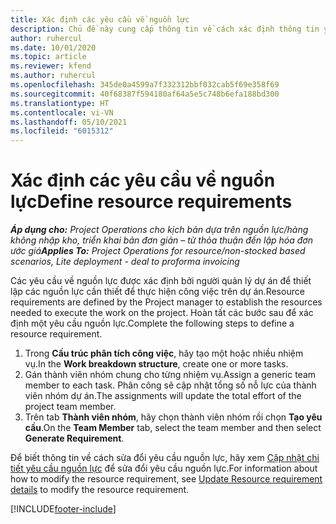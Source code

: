 ```yaml
---
title: Xác định các yêu cầu về nguồn lực
description: Chủ đề này cung cấp thông tin về cách xác định thông tin yêu cầu nguồn lực.
author: ruhercul
ms.date: 10/01/2020
ms.topic: article
ms.reviewer: kfend
ms.author: ruhercul
ms.openlocfilehash: 345de0a4599a7f332312bbf032cab5f69e358f69
ms.sourcegitcommit: 40f68387f594180af64a5e5c748b6efa188bd300
ms.translationtype: HT
ms.contentlocale: vi-VN
ms.lasthandoff: 05/10/2021
ms.locfileid: "6015312"
---
```

# <a name="define-resource-requirements"></a><span data-ttu-id="5792b-103">Xác định các yêu cầu về nguồn lực</span><span class="sxs-lookup"><span data-stu-id="5792b-103">Define resource requirements</span></span>

<span data-ttu-id="5792b-104">_**Áp dụng cho:** Project Operations cho kịch bản dựa trên nguồn lực/hàng không nhập kho, triển khai bản đơn giản – từ thỏa thuận đến lập hóa đơn ước giá_</span><span class="sxs-lookup"><span data-stu-id="5792b-104">_**Applies To:** Project Operations for resource/non-stocked based scenarios, Lite deployment - deal to proforma invoicing_</span></span>

<span data-ttu-id="5792b-105">Các yêu cầu về nguồn lực được xác định bởi người quản lý dự án để thiết lập các nguồn lực cần thiết để thực hiện công việc trên dự án.</span><span class="sxs-lookup"><span data-stu-id="5792b-105">Resource requirements are defined by the Project manager to establish the resources needed to execute the work on the project.</span></span> <span data-ttu-id="5792b-106">Hoàn tất các bước sau để xác định một yêu cầu nguồn lực.</span><span class="sxs-lookup"><span data-stu-id="5792b-106">Complete the following steps to define a resource requirement.</span></span>

1.  <span data-ttu-id="5792b-107">Trong **Cấu trúc phân tích công việc**, hãy tạo một hoặc nhiều nhiệm vụ.</span><span class="sxs-lookup"><span data-stu-id="5792b-107">In the **Work breakdown structure**, create one or more tasks.</span></span>
2.  <span data-ttu-id="5792b-108">Gán thành viên nhóm chung cho từng nhiệm vụ.</span><span class="sxs-lookup"><span data-stu-id="5792b-108">Assign a generic team member to each task.</span></span> <span data-ttu-id="5792b-109">Phân công sẽ cập nhật tổng số nỗ lực của thành viên nhóm dự án.</span><span class="sxs-lookup"><span data-stu-id="5792b-109">The assignments will update the total effort of the project team member.</span></span>
3.  <span data-ttu-id="5792b-110">Trên tab **Thành viên nhóm**, hãy chọn thành viên nhóm rồi chọn **Tạo yêu cầu**.</span><span class="sxs-lookup"><span data-stu-id="5792b-110">On the **Team Member** tab, select the team member and then select **Generate Requirement**.</span></span>

<span data-ttu-id="5792b-111">Để biết thông tin về cách sửa đổi yêu cầu nguồn lực, hãy xem [Cập nhật chi tiết yêu cầu nguồn lực](define-resource-requirements.md) để sửa đổi yêu cầu nguồn lực.</span><span class="sxs-lookup"><span data-stu-id="5792b-111">For information about how to modify the resource requirement, see [Update Resource requirement details](define-resource-requirements.md) to modify the resource requirement.</span></span>

[!INCLUDE[footer-include](../includes/footer-banner.md)]